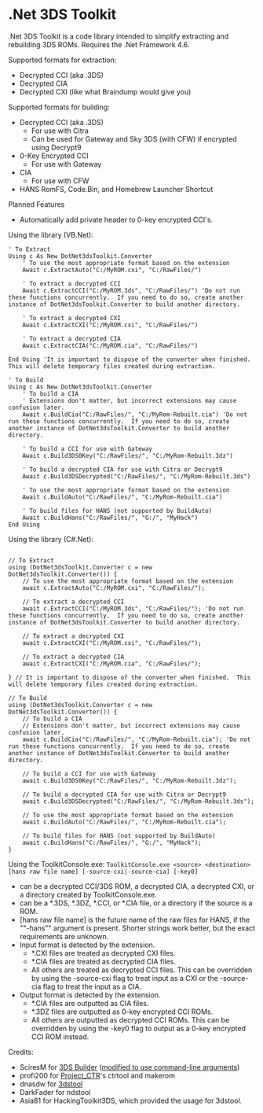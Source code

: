 # .Net 3DS Toolkit
.Net 3DS Toolkit is a code library intended to simplify extracting and rebuilding 3DS ROMs.  Requires the .Net Framework 4.6.

Supported formats for extraction:
* Decrypted CCI (aka .3DS)
* Decrypted CIA
* Decrypted CXI (like what Braindump would give you)

Supported formats for building:
* Decrypted CCI (aka .3DS)
  * For use with Citra
  * Can be used for Gateway and Sky 3DS (with CFW) if encrypted using Decrypt9
* 0-Key Encrypted CCI
  * For use with Gateway
* CIA
  * For use with CFW
* HANS RomFS, Code.Bin, and Homebrew Launcher Shortcut

Planned Features
* Automatically add private header to 0-key encrypted CCI's.

Using the library (VB.Net):
```
' To Extract
Using c As New DotNet3dsToolkit.Converter
	' To use the most appropriate format based on the extension
	Await c.ExtractAuto("C:/MyROM.cxi", "C:/RawFiles/")

    ' To extract a decrypted CCI
    Await c.ExtractCCI("C:/MyROM.3ds", "C:/RawFiles/") 'Do not run these functions concurrently.  If you need to do so, create another instance of DotNet3dsToolkit.Converter to build another directory.

	' To extract a decrypted CXI
	Await c.ExtractCXI("C:/MyROM.cxi", "C:/RawFiles/")

	' To extract a decrypted CIA
	Await c.ExtractCIA("C:/MyROM.cia", "C:/RawFiles/")

End Using 'It is important to dispose of the converter when finished.  This will delete temporary files created during extraction.

' To Build
Using c As New DotNet3dsToolkit.Converter
	' To build a CIA
	' Extensions don't matter, but incorrect extensions may cause confusion later.
    Await c.BuildCia("C:/RawFiles/", "C:/MyRom-Rebuilt.cia") 'Do not run these functions concurrently.  If you need to do so, create another instance of DotNet3dsToolkit.Converter to build another directory.

	' To build a CCI for use with Gateway
	Await c.Build3DS0Key("C:/RawFiles/", "C:/MyRom-Rebuilt.3dz")

	' To build a decrypted CIA for use with Citra or Decrypt9
	Await c.Build3DSDecrypted("C:/RawFiles/", "C:/MyRom-Rebuilt.3ds")

	' To use the most appropriate format based on the extension
	Await c.BuildAuto("C:/RawFiles/", "C:/MyRom-Rebuilt.cia")

	' To build files for HANS (not supported by BuildAuto)
	Await c.BuildHans("C:/RawFiles/", "G:/", "MyHack")
End Using
```

Using the library (C#.Net):
```

// To Extract
using (DotNet3dsToolkit.Converter c = new DotNet3dsToolkit.Converter()) {
	// To use the most appropriate format based on the extension
	await c.ExtractAuto("C:/MyROM.cxi", "C:/RawFiles/");

    // To extract a decrypted CCI
    await c.ExtractCCI("C:/MyROM.3ds", "C:/RawFiles/"); 'Do not run these functions concurrently.  If you need to do so, create another instance of DotNet3dsToolkit.Converter to build another directory.

	// To extract a decrypted CXI
	await c.ExtractCXI("C:/MyROM.cxi", "C:/RawFiles/");

	// To extract a decrypted CIA
	await c.ExtractCXI("C:/MyROM.cia", "C:/RawFiles/");

} // It is important to dispose of the converter when finished.  This will delete temporary files created during extraction.

// To Build
using (DotNet3dsToolkit.Converter c = new DotNet3dsToolkit.Converter()) {
	// To build a CIA
	// Extensions don't matter, but incorrect extensions may cause confusion later.
    await c.BuildCia("C:/RawFiles/", "C:/MyRom-Rebuilt.cia"); 'Do not run these functions concurrently.  If you need to do so, create another instance of DotNet3dsToolkit.Converter to build another directory.

	// To build a CCI for use with Gateway
	await c.Build3DS0Key("C:/RawFiles/", "C:/MyRom-Rebuilt.3dz");

	// To build a decrypted CIA for use with Citra or Decrypt9
	await c.Build3DSDecrypted("C:/RawFiles/", "C:/MyRom-Rebuilt.3ds");

	// To use the most appropriate format based on the extension
	await c.BuildAuto("C:/RawFiles/", "C:/MyRom-Rebuilt.cia");

	// To build files for HANS (not supported by BuildAuto)
	await c.BuildHans("C:/RawFiles/", "G:/", "MyHack");
}

```

Using the ToolkitConsole.exe:
`ToolkitConsole.exe <source> <destination> [hans raw file name] [-source-cxi|-source-cia] [-key0]`
* <source> can be a decrypted CCI/3DS ROM, a decrypted CIA, a decrypted CXI, or a directory created by ToolkitConsole.exe.
* <destination> can be a *.3DS, *.3DZ, *.CCI, or *.CIA file, or a directory if the source is a ROM.
* [hans raw file name] is the future name of the raw files for HANS, if the ""-hans"" argument is present.  Shorter strings work better, but the exact requirements are unknown.
* Input format is detected by the extension.
  * *.CXI files are treated as decrypted CXI files.
  * *.CIA files are treated as decrypted CIA files.
  * All others are treated as decrypted CCI files.  This can be overridden by using the -source-cxi flag to treat input as a CXI or the -source-cia flag to treat the input as a CIA.
* Output format is detected by the extension.
  * *.CIA files are outputted as CIA files.
  * *.3DZ files are outputted as 0-key encrypted CCI ROMs.
  * All others are outputted as decrypted CCI ROMs.  This can be overridden by using the -key0 flag to output as a 0-key encrypted CCI ROM instead.

Credits:
* SciresM for [3DS Builder](https://github.com/SciresM/3DS-Builder) ([modified to use command-line arguments](https://github.com/evandixon/3DS-Builder))
* profi200 for [Project_CTR](https://github.com/profi200/Project_CTR)'s ctrtool and makerom
* dnasdw for [3dstool](https://github.com/dnasdw/3dstool)
* DarkFader for ndstool
* Asia81 for HackingToolkit3DS, which provided the usage for 3dstool.